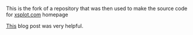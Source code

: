 
This is the fork of a repository that was then used to make the source code for [xsplot.com](http://xsplot.com) homepage

[This](https://dev.to/trentyang/how-to-setup-google-domain-for-github-pages-1p58) blog post was very helpful.
